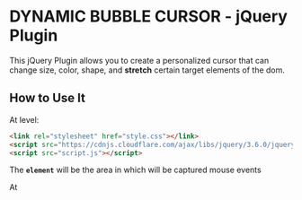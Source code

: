 # DYNAMIC BUBBLE CURSOR - jQuery Plugin

This jQuery Plugin allows you to create a personalized cursor that can change size, color, shape, and **stretch** certain target elements of the dom.



## How to Use It

At <head> level:

```html
<link rel="stylesheet" href="style.css"></link>
<script src="https://cdnjs.cloudflare.com/ajax/libs/jquery/3.6.0/jquery.min.js"></script>
<script src="script.js"></script>
```

The **`element`** will be the area in which will be captured mouse events

At <script> level:

```js
$(function () {
    $(element).drMouseShadow();
});
```

At <body> level:

```html
<div id="dr_mouse_circle"></div>
```

 

You can add an **object** to personalize the user experience. The following represents the default settings:

```js
                color: {
                    default: "red"
                },
                backgroundColor: {
                    default: "transparent"
                },
                size: {
                    default: 2
                },
                radius: {
                    default: 5
                },
                id: "dr_mouse_circle",
                expand: true,
                opacity: {
                    default: 1
                },
                onHover: {
                    default: undefined
                },
                targets: ["menu"],
                elasticFactor: 1.7,
                targetElementId: "targetId"
```



| Property        | Description                                                  |
| --------------- | :----------------------------------------------------------- |
| color           | the borderColor of the cursor. You can use as key a **css selector** |
| backgroundColor | the backgroundColor of the cursor. You can use as key a **css selector** |
| size            | the borderSize of the bubble cursor. You can use as key a **css selector** |
| radius          | the radius of the bubble. You can use as key a **css selector** |
| opacity         | the opacity of the bubble on certain elements. You can use as key a **css selector** |
| id              | the id of the html element that will be used as bubble       |
| expand          | if false, it disallows the ability to **stretch** specific elements |
| targets         | the **id** of html elements that will be stretched           |
| elasticFactor   | how much should be stretched the elements inside **`targets`** property |
| targetElementId | inside the stretched element, the **id** of the object that should follow the mouse movement |
| onHover         | The value is the css **selector** of the element that will be used to replace the default bubble cursor. You can use as key a **css selector** |



The`onHover` property:

The value is the **css selector** of the element, placed inside the bubble, that will be used to replace the default bubble cursor. You can use as key a **css selector**.

Example:

At <body> level:

```html
<div id="dr_mouse_circle">
    <i class="fas fa-plus" id="onHover"></i>
</div>
```

At <script> level:

```js
$(function () {
    $(window).drMouseShadow({
        onHover: {
            ".class_name": "#onHover"
        }
    });
});
```



## Example

You can find the complete example in the **demo** folder of the project.



```js
$(function () {
    $(window).drMouseShadow({
        radius: {
            a: 60,
            default: 25
        },
        size: {
            default: 3,
            a: 4
        },
        onHover: {
            ".table .ceil": "#onHover"
        },
        color: {
            section: "red",
            "#menu": "rgb(0,0,0,0.2)",
            div: "black",
            default: "red"
        },
        backgroundColor: {
            section: "transparent",
            div: "transparent",
            default: "transparent"
        },
        opacity: {
            section: 1,
            a: 1,
            default: 1
        }
    });
});
```

